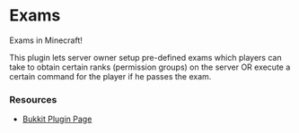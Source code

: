 Exams
======

Exams in Minecraft!

This plugin lets server owner setup pre-defined exams which players can take to obtain certain ranks (permission groups) on the server OR execute a certain command for the player if he passes the exam.

### Resources

* [Bukkit Plugin Page](https://dev.bukkit.org/bukkit-plugins/exams/)

